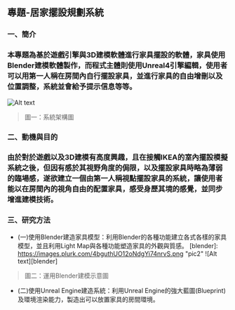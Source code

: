 ## 專題-居家擺設規劃系統
### 一、簡介
### 本專題為基於遊戲引擎與3D建模軟體進行家具擺設的軟體，家具使用Blender建模軟體製作，而程式主體則使用Unreal4引擎編輯，使用者可以用第一人稱在房間內自行擺設家具，並進行家具的自由增刪以及位置調整，系統並會給予提示信息等等。
[structure]: https://images.plurk.com/2wXhZkq6BlM7JujB5pmSXb.png  "pic1"
![Alt text][structure]
> 圖一：系統架構圖
### 二、動機與目的
### 由於對於遊戲以及3D建模有高度興趣，且在接觸IKEA的室內擺設模擬系統之後，但因有感於其視野角度的侷限，以及擺設家具時略為薄弱的臨場感，遂欲建立一個由第一人稱視點擺設家具的系統，讓使用者能以在房間內的視角自由的配置家具，感受身歷其境的感覺，並同步增進建模技術。
### 三、研究方法
* (一)使用Blender建造家具模型：利用Blender的各種功能建立各式各樣的家具模型，並且利用Light Map與各種功能塑造家具的外觀與質感。
[blender]: https://images.plurk.com/4bguthUO12oNdgYi74nrvS.png "pic2"
![Alt text][blender]
> 圖二：運用Blender建模示意圖
* (二)使用Unreal Engine建造系統：利用Unreal Engine的強大藍圖(Blueprint)及環境渲染能力，製造出可以放置家具的房間環境。
